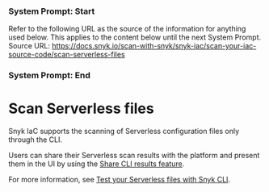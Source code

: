 ### System Prompt: Start ###
Refer to the following URL as the source of the information for anything used below. This applies to the content below until the next System Prompt.
Source URL: https://docs.snyk.io/scan-with-snyk/snyk-iac/scan-your-iac-source-code/scan-serverless-files
### System Prompt: End ###

# Scan Serverless files

Snyk IaC supports the scanning of Serverless configuration files only through the CLI.

Users can share their Serverless scan results with the platform and present them in the UI by using the [Share CLI results feature](../../../snyk-cli/scan-and-maintain-projects-using-the-cli/snyk-cli-for-iac/share-cli-results-with-the-snyk-web-ui.md).

For more information, see [Test your Serverless files with Snyk CLI](../../../snyk-cli/scan-and-maintain-projects-using-the-cli/snyk-cli-for-iac/test-your-iac-files/serverless-files.md).
